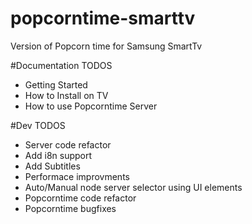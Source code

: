 popcorntime-smarttv
===================

Version of Popcorn time for Samsung SmartTv

#Documentation TODOS

- Getting Started
- How to Install on TV
- How to use Popcorntime Server

#Dev TODOS

- Server code refactor
- Add i8n support
- Add Subtitles
- Performace improvments
- Auto/Manual node server selector using UI elements
- Popcorntime code refactor
- Popcorntime bugfixes
